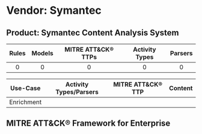 Vendor: Symantec
================
Product: Symantec Content Analysis System
-----------------------------------------
| Rules | Models | MITRE ATT&CK® TTPs | Activity Types | Parsers |
|:-----:|:------:|:------------------:|:--------------:|:-------:|
|   0   |   0    |         0          |       0        |    0    |

|  Use-Case  | Activity Types/Parsers | MITRE ATT&CK® TTP | Content    |
|:----------:| ---- | ---- | ---- |
| Enrichment |    |    | [](RM/r_m_symantec_symantec_content_analysis_system_Enrichment.md) |

MITRE ATT&CK® Framework for Enterprise
--------------------------------------
